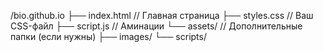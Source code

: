 /bio.github.io
├── index.html       // Главная страница
├── styles.css       // Ваш CSS-файл
├── script.js        // Аминации
└── assets/          // Дополнительные папки (если нужны)
    ├── images/
    └── scripts/
